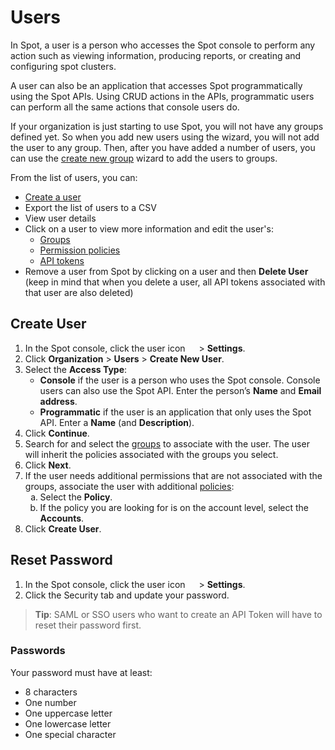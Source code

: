 # Users

In Spot, a user is a person who accesses the Spot console to perform any action such as viewing information, producing reports, or creating and configuring spot clusters.

A user can also be an application that accesses Spot programmatically using the Spot APIs. Using CRUD actions in the APIs, programmatic users can perform all the same actions that console users do.

If your organization is just starting to use Spot, you will not have any groups defined yet. So when you add new users using the wizard, you will not add the user to any group. Then, after you have added a number of users, you can use the [create new group](administration/groups/) wizard to add the users to groups.

From the list of users, you can:
* [Create a user](administration/users-a/?id=create-a-user)
* Export the list of users to a CSV
* View user details
* Click on a user to view more information and edit the user's:
    * [Groups](administration/groups/)
    * [Permission policies](administration/policies/)
    * [API tokens](administration/api/create-api-token)
* Remove a user from Spot by clicking on a user and then **Delete User** (keep in mind that when you delete a user, all API tokens associated with that user are also deleted)

## Create User

1. In the Spot console, click the user icon <img height="14" src="https://docs.spot.io/administration/_media/usericon.png">  > **Settings**.
2. Click **Organization** > **Users** > **Create New User**.
4. Select the **Access Type**:
   - **Console** if the user is a person who uses the Spot console. Console users can also use the Spot API. Enter the person’s **Name** and **Email address**.
   - **Programmatic** if the user is an application that only uses the Spot API. Enter a **Name** (and **Description**).
6. Click **Continue**.
7. Search for and select the [groups](administration/groups/) to associate with the user. The user will inherit the policies associated with the groups you select.
8. Click **Next**.
9. If the user needs additional permissions that are not associated with the groups, associate the user with additional [policies](administration/policies/):
      <ol style="list-style-type: lower-alpha;">
        <li>Select the <b>Policy</b>.</li>
        <li>If the policy you are looking for is on the account level, select the <b>Accounts</b>.</li>
    </ol>
10. Click **Create User**.

## Reset Password

1. In the Spot console, click the user icon <img height="14" src="https://docs.spot.io/administration/_media/usericon.png">  > **Settings**.
2. Click the Security tab and update your password.

> **Tip**: SAML or SSO users who want to create an API Token will have to reset their password first.

### Passwords

Your password must have at least:

- 8 characters
- One number
- One uppercase letter
- One lowercase letter
- One special character

